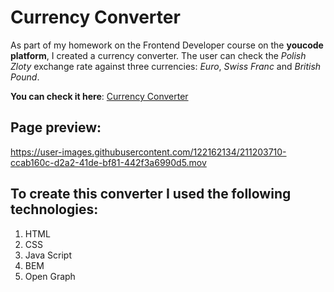 # Currency Converter

As part of my homework on the Frontend Developer course on the **youcode platform**, I created a currency converter. The user can check the *Polish* *Zloty* exchange rate against three currencies: *Euro*, *Swiss Franc* and *British Pound*.

**You can check it here**: [Currency Converter](https://barbarakomenda.github.io/currency-converter/)

## Page preview:

https://user-images.githubusercontent.com/122162134/211203710-ccab160c-d2a2-41de-bf81-442f3a6990d5.mov

## To create this converter I used the following technologies:
1. HTML
2. CSS
3. Java Script
4. BEM
5. Open Graph 

